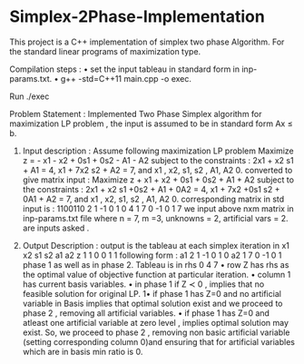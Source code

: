 # Simplex-2Phase-Implementation
This project is a C++ implementation of simplex two phase Algorithm. For the standard linear programs of maximization type.


Compilation steps :
• set the input tableau in standard form in inp-params.txt.
• g++ -std=C++11 main.cpp -o exec.


Run
./exec



Problem Statement : 
Implemented Two Phase Simplex algorithm for maximization LP problem , the input is assumed
to be in standard form Ax ≤ b.

1. Input description :
Assume following maximization LP problem
Maximize z = - x1 - x2 + 0s1 + 0s2 - A1 - A2
subject to the constraints :
2x1 + x2 s1 + A1 = 4,
x1 + 7x2 s2 + A2 = 7,
and x1 , x2, s1, s2 , A1, A2 0.
converted to give matrix input :
Maximize z + x1 + x2 + 0s1 + 0s2 + A1 + A2
subject to the constraints :
2x1 + x2 s1 +0s2 + A1 + 0A2 = 4,
x1 + 7x2 +0s1 s2 + 0A1 + A2 = 7,
and x1 , x2, s1, s2 , A1, A2 0.
corresponding matrix in std input is :
1100110
2 1 -1 0 1 0 4
1 7 0 -1 0 1 7
we input above nxm matrix in inp-params.txt file where n = 7, m =3, unknowns = 2,
artificial vars = 2.
are inputs asked .


2. Output Description :
output is the tableau at each simplex iteration in
x1 x2 s1 s2 a1 a2
z
1
1
0 0 1
1
following form :
a1 2
1
-1 0 1
0
a2 1
7
0 -1 0
1
phase 1 as well as in phase 2. Tableau is in
rhs
0
4
7
• row Z has rhs as the optimal value of objective function at particular iteration.
• column 1 has current basis variables.
• in phase 1 if Z ≺ 0 , implies that no feasible solution for original LP.
1• if phase 1 has Z=0 and no artificial variable in Basis implies that optimal solution exist
and we proceed to phase 2 , removing all artificial variables.
• if phase 1 has Z=0 and atleast one artificial variable at zero level , implies optimal solution
may exist. So, we proceed to phase 2 , removing non basic artificial variable (setting
corresponding column 0)and ensuring that for artificial variables which are in basis min
ratio is 0.

